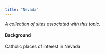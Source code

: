 ```yaml
---
title: "Nevada"
---
```



*A collection of sites associated with this topic.*

#### Background

Catholic places of interest in Nevada


